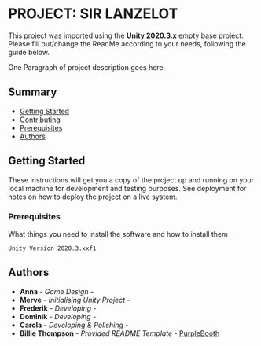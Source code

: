 # PROJECT: SIR LANZELOT

This project was imported using the **Unity 2020.3.x** empty base project.
Please fill out/change the ReadMe according to your needs, following the guide below.

One Paragraph of project description goes here.

## Summary

  - [Getting Started](#getting-started)
  - [Contributing](#contributing)
  - [Prerequisites](#prerequisites)
  - [Authors](#authors)
 

## Getting Started

These instructions will get you a copy of the project up and running on
your local machine for development and testing purposes. See deployment
for notes on how to deploy the project on a live system.

### Prerequisites

What things you need to install the software and how to install them

    Unity Version 2020.3.xxf1

## Authors

  - **Anna** - *Game Design* -
  - **Merve** - *Initialising Unity Project* -
  - **Frederik** - *Developing* -
  - **Dominik** - *Developing* -
  - **Carola** - *Developing & Polishing* -
  - **Billie Thompson** - *Provided README Template* -
    [PurpleBooth](https://github.com/PurpleBooth)



